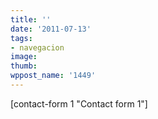 ```yaml
---
title: ''
date: '2011-07-13'
tags:
- navegacion
image: 
thumb: 
wppost_name: '1449'
---
```


[contact-form 1 "Contact form 1"]
